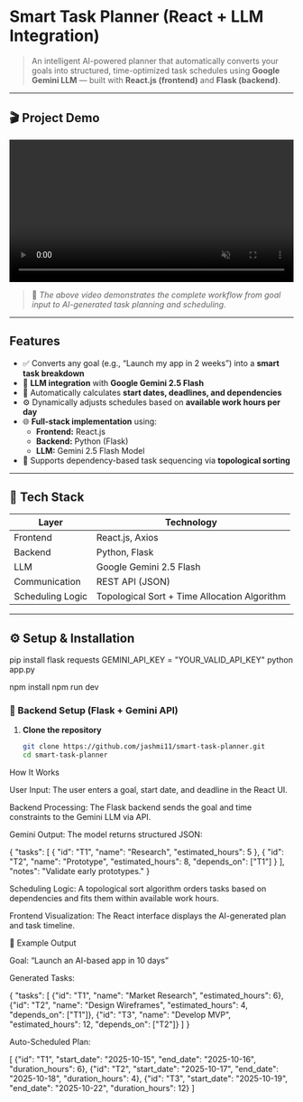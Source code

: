 #  Smart Task Planner (React + LLM Integration)

> An intelligent AI-powered planner that automatically converts your goals into structured, time-optimized task schedules using **Google Gemini LLM** — built with **React.js (frontend)** and **Flask (backend)**.

---

## 🎬 Project Demo

<video src="project-demo.mp4" width="100%" controls autoplay muted loop></video>

> 🎥 _The above video demonstrates the complete workflow from goal input to AI-generated task planning and scheduling._

---

##  Features

- ✅ Converts any goal (e.g., “Launch my app in 2 weeks”) into a **smart task breakdown**
- 🔁 **LLM integration** with **Google Gemini 2.5 Flash**
- 📅 Automatically calculates **start dates, deadlines, and dependencies**
- ⚙️ Dynamically adjusts schedules based on **available work hours per day**
- 🌐 **Full-stack implementation** using:
  - **Frontend:** React.js  
  - **Backend:** Python (Flask)  
  - **LLM:** Gemini 2.5 Flash Model  
- 🧩 Supports dependency-based task sequencing via **topological sorting**

---

## 🧩 Tech Stack

| Layer | Technology |
|-------|-------------|
| Frontend | React.js, Axios |
| Backend | Python, Flask |
| LLM | Google Gemini 2.5 Flash |
| Communication | REST API (JSON) |
| Scheduling Logic | Topological Sort + Time Allocation Algorithm |

---

## ⚙️ Setup & Installation
pip install flask requests
GEMINI_API_KEY = "YOUR_VALID_API_KEY"
python app.py


npm install
npm run dev


### 🔧 Backend Setup (Flask + Gemini API)

1. **Clone the repository**
   ```bash
   git clone https://github.com/jashmi11/smart-task-planner.git
   cd smart-task-planner
How It Works

User Input:
The user enters a goal, start date, and deadline in the React UI.

Backend Processing:
The Flask backend sends the goal and time constraints to the Gemini LLM via API.

Gemini Output:
The model returns structured JSON:

{
  "tasks": [
    { "id": "T1", "name": "Research", "estimated_hours": 5 },
    { "id": "T2", "name": "Prototype", "estimated_hours": 8, "depends_on": ["T1"] }
  ],
  "notes": "Validate early prototypes."
}


Scheduling Logic:
A topological sort algorithm orders tasks based on dependencies and fits them within available work hours.

Frontend Visualization:
The React interface displays the AI-generated plan and task timeline.

🧪 Example Output

Goal: “Launch an AI-based app in 10 days”

Generated Tasks:

{
  "tasks": [
    {"id": "T1", "name": "Market Research", "estimated_hours": 6},
    {"id": "T2", "name": "Design Wireframes", "estimated_hours": 4, "depends_on": ["T1"]},
    {"id": "T3", "name": "Develop MVP", "estimated_hours": 12, "depends_on": ["T2"]}
  ]
}


Auto-Scheduled Plan:

[
  {"id": "T1", "start_date": "2025-10-15", "end_date": "2025-10-16", "duration_hours": 6},
  {"id": "T2", "start_date": "2025-10-17", "end_date": "2025-10-18", "duration_hours": 4},
  {"id": "T3", "start_date": "2025-10-19", "end_date": "2025-10-22", "duration_hours": 12}
]
